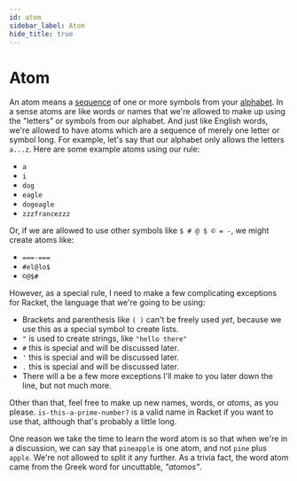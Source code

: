 ```yaml
---
id: atom
sidebar_label: Atom
hide_title: true
---
```


# Atom

An atom means a [sequence](sequence.md) of one or more symbols from your
[alphabet](alphabet.md). In a sense atoms are like words or names that we're
allowed to make up using the "letters" or symbols from our alphabet. And just
like English words, we're allowed to have atoms which are a sequence of merely
one letter or symbol long. For example, let's say that our alphabet only allows
the letters `a...z`. Here are some example atoms using our rule:
 * `a`
 * `i`
 * `dog`
 * `eagle`
 * `dogeagle`
 * `zzzfrancezzz`

Or, if we are allowed to use other symbols like `$ # @ $ © = -`, we might create
atoms like:
 * `===-===`
 * `#el@lo$`
 * `©@$#`

However, as a special rule, I need to make a few complicating exceptions for
Racket, the language that we're going to be using:
 * Brackets and parenthesis like `( )` can't be freely used *yet*, because we
   use this as a special symbol to create lists.
 * `"` is used to create strings, like `"hello there"`
 * `#` this is special and will be discussed later.
 * `'` this is special and will be discussed later.
 * `.` this is special and will be discussed later.
 * There will a be a few more exceptions I'll make to you later down the line,
   but not much more.

Other than that, feel free to make up new names, words, or *atoms*, as you
please. `is-this-a-prime-number?` is a valid name in Racket if you want to use
that, although that's probably a little long.

One reason we take the time to learn the word atom is so that when we're in a
discussion, we can say that `pineapple` is one atom, and not `pine` plus 
`apple`. We're not allowed to split it any further. As a trivia fact, the word 
atom came from the Greek word for uncuttable, _"atomos"_.

